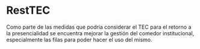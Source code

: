 # RestTEC
Como parte de las medidas que podría considerar el TEC para el retorno a la presencialidad se encuentra mejorar la gestión del comedor institucional, especialmente las filas para poder hacer el uso del mismo.

